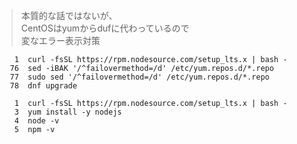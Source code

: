 > 本質的な話ではないが、  
> CentOSはyumからdufに代わっているので  
> 変なエラー表示対策

```
    1  curl -fsSL https://rpm.nodesource.com/setup_lts.x | bash -
   76  sed -iBAK '/^failovermethod=/d' /etc/yum.repos.d/*.repo
   77  sudo sed '/^failovermethod=/d' /etc/yum.repos.d/*.repo
   78  dnf upgrade

    1  curl -fsSL https://rpm.nodesource.com/setup_lts.x | bash -
    3  yum install -y nodejs
    4  node -v
    5  npm -v
```